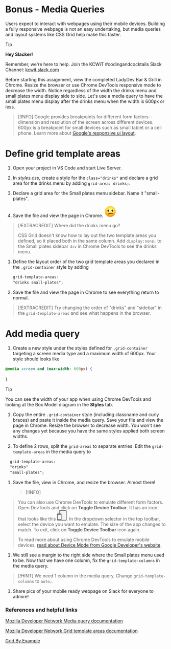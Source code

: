 # Bonus - Media Queries
Users expect to interact with webpages using their mobile devices. Building a fully responsive webpage is not an easy undertaking, but media queries and layout systems like CSS Grid help make this faster.

>[!TIP]
> **Hey Slacker!**
>
>Remember, we're here to help.
>Join the KCWiT #codingandcocktails Slack Channel: [kcwit.slack.com](http://kcwit.slack.com)

Before starting this assignment, view the completed LadyDev Bar & Grill in Chrome. Resize the browser or use Chrome DevTools responsive mode to decrease the width. Notice regardless of the width the drinks menu and small plates menu display side to side. Let's use a media query to have the small plates menu display after the drinks menu when the width is 600px or less.

>[!INFO]
>Google provides breakpoints for different form factors-- dimension and resolution of the screen across different devices. 600px is a breakpoint for small devices such as small tablet or a cell phone. Learn more about [Google's responsive ui layout](https://material.io/guidelines/layout/responsive-ui.html).  


# Define grid template areas

1. Open your project in VS Code and start Live Server. 

1. In _styles.css_, create a style for the `class="drinks"` and declare a grid area for the drinks menu by adding `grid-area: drinks;`.

1. Declare a grid area for the Small plates menu sidebar. Name it "small-plates". 

1. Save the file and view the page in Chrome. ![](../../images/emojis/confused-face.png)
  
  >[!EXTRACREDIT]
  >Where did the drinks menu go? 
  > 
  >CSS Grid doesn't know how to lay out the two template areas you defined, so it placed both in the same column. Add `display:none;` to the Small plates sidebar `div` in Chrome DevTools to see the drinks menu.

1. Define the layout order of the two grid template areas you declared in the `.grid-container` style by adding 

    ```css
    grid-template-areas:
    "drinks small-plates";
    ```
1. Save the file and view the page in Chrome to see everything return to normal.
  
  >[!EXTRACREDIT]
  >Try changing the order of "drinks" and "sidebar" in the `grid-template-areas` and see what happens in the browser.


# Add media query
1. Create a new style under the styles defined for `.grid-container` targeting a screen media type and a maximum width of 600px. Your style should looks like

  ```css
  @media screen and (max-width: 600px) {

  }
  ```

  >[!TIP]
  >You can see the width of your app when using Chrome DevTools and looking at the Box Model diagram in the **Styles** tab.

1. Copy the entire `.grid-container` style (including classname and curly braces) and paste it inside the media query. Save your file and view the page in Chrome. Resize the browser to decrease width. You won't see any changes yet because you have the same styles applied both screen widths.

1. To define 2 rows, split the `grid-areas` to separate entries. Edit the `grid-template-areas` in the media query to

  ```css
    grid-template-areas:
    "drinks" 
    "small-plates";
  ```

1. Save the file, view in Chrome, and resize the browser. Almost there!
   
   >[!INFO]
  >You can also use Chrome DevTools to emulate different form factors. Open DevTools and click on **Toggle Device Toolbar**. It has an icon that looks like this ![](images/toggle-device-toolbar.png). In the dropdown selector in the top toolbar, select the device you want to emulate. The size of the app changes to match. To exit, click on **Toggle Device Toolbar** icon again.
  >
  >To read more about using Chrome DevTools to emulate mobile devices, [read about Device Mode from Google Developer's website](https://developers.google.com/web/tools/chrome-devtools/device-mode/).

1. We still see a margin to the right side where the Small plates menu used to be. Now that we have one column, fix the `grid-template-columns` in the media query.
  
  >[!HINT]
  >We need 1 column in the media query. Change `grid-template-columns` to `auto;`. 

1. Share pics of your mobile ready webpage on Slack for everyone to admire!

### References and helpful links
[Mozilla Developer Network Media query documentation](https://developer.mozilla.org/en-US/docs/Web/CSS/Media_Queries/Using_media_queries)

[Mozilla Developer Network Grid template areas documentation](https://developer.mozilla.org/en-US/docs/Web/CSS/CSS_Grid_Layout/Grid_Template_Areas)

[Grid By Example](https://gridbyexample.com/examples/)


